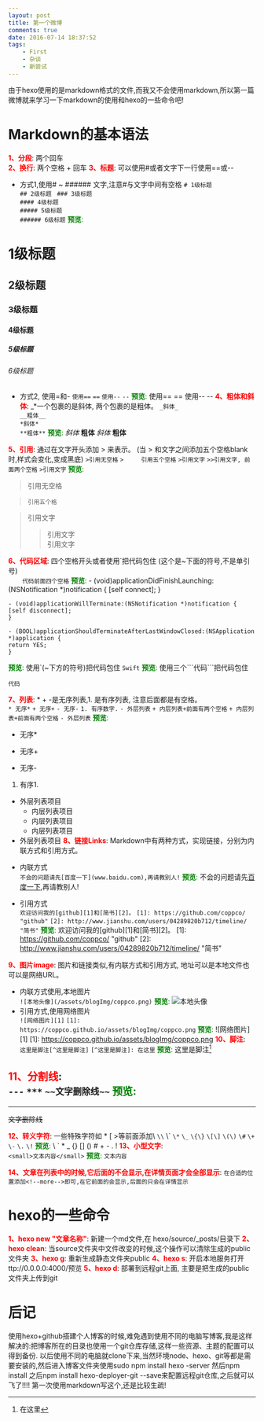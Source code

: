 ```yaml
---
layout: post
title: 第一个微博
comments: true
date: 2016-07-14 18:37:52
tags:
    - First
    - 杂谈
    - 新尝试
---
```


由于hexo使用的是markdown格式的文件,而我又不会使用markdown,所以第一篇微博就来学习一下markdown的使用和hexo的一些命令吧!
<!--more-->
# Markdown的基本语法
<font color=red>____1、分段____</font>:    两个回车  
<font color=red>____2、换行____</font>:    两个空格 + 回车
<font color=red>____3、标题____</font>:    可以使用#或者文字下一行使用==或--
* 方式1,使用# ~ ###### 文字,注意\#与文字中间有空格
`# 1级标题`  
`## 2级标题 ` 
`### 3级标题`  
`#### 4级标题`  
`##### 5级标题`  
`###### 6级标题`
<font color=green>__预览__:</font>
# 1级标题
## 2级标题
### 3级标题
#### 4级标题
##### 5级标题
###### 6级标题
* 方式2, 使用=和-
`使用==`
`==`
`使用--`
`--`
<font color=green>__预览__:</font>
使用==
==
使用--
--
<font color=red>____4、粗体和斜体____</font>:    \_\*一个包裹的是斜体, 两个包裹的是粗体。 
`_斜体_`  
`__粗体__`  
`*斜体*`  
`**粗体**`
<font color=green>__预览__:</font>
_斜体_  __粗体__  *斜体*  **粗体**  

<font color=red>____5、引用____</font>:    通过在文字开头添加 > 来表示。  (当 > 和文字之间添加五个空格blank时,样式会变化,变成黑底)
`>引用无空格`
`>     引用五个空格`
`>引用文字`
`>>引用文字, 前面两个空格`
`>引用文字`
<font color=green>__预览__:</font>
>引用无空格  

>     引用五个格  

>引用文字
  >>引用文字  
>引用文字

<font color=red>____6、代码区域____</font>:    四个空格开头或者使用\`把代码包住    (这个是~下面的符号,不是单引号)  
`    代码前面四个空格`
<font color=green>__预览__:</font>
    - (void)applicationDidFinishLaunching:(NSNotification *)notification {
    [self connect];
    }

    - (void)applicationWillTerminate:(NSNotification *)notification {
    [self disconnect];
    }

    - (BOOL)applicationShouldTerminateAfterLastWindowClosed:(NSApplication *)application {
    return YES;
    }

<font color=green>__预览__:</font>
    使用\`(~下方的符号)把代码包住
`Swift`
<font color=green>__预览__:</font>
使用三个\`\`\`代码\`\`\`把代码包住
```
代码
```

<font color=red>____7、列表____</font>:    \*   \+   \-是无序列表,1. 是有序列表, 注意后面都是有空格。   
`* 无序*`
`+ 无序+`
`- 无序-`
`1. 有序数字.`
`- 外层列表`
  `+ 内层列表+前面有两个空格`
  `+ 内层列表+前面有两个空格`
`- 外层列表`
<font color=green>__预览__:</font>
* 无序*
+ 无序+
- 无序-
1. 有序1.  
- 外层列表项目
  + 内层列表项目
  + 内层列表项目
  + 内层列表项目
- 外层列表项目
<font color=red>____8、链接Links____</font>:    Markdown中有两种方式，实现链接，分别为内联方式和引用方式。
*  内联方式   
`不会的问题请先[百度一下](www.baidu.com),再请教别人!`
<font color=green>__预览__:</font>
不会的问题请先[百度一下](www.baidu.com),再请教别人!

*  引用方式   
`欢迎访问我的[github][1]和[简书][2]。`
`[1]: https://github.com/coppco/        "github"`
`[2]: http://www.jianshu.com/users/04289820b712/timeline/   "简书"`
<font color=green>__预览__:</font>
欢迎访问我的[github][1]和[简书][2]。
[1]: https://github.com/coppco/        "github"
[2]: http://www.jianshu.com/users/04289820b712/timeline/   "简书"

<font color=red>____9、图片image____</font>:    图片和链接类似,有内联方式和引用方式, 地址可以是本地文件也可以是网络URL。
*  内联方式使用,本地图片   
`![本地头像](/assets/blogImg/coppco.png)`
<font color=green>__预览__:</font>
![本地头像](/assets/blogImg/coppco.png)
*  引用方式,使用网络图片   
`![网络图片][1]`
`[1]: https://coppco.github.io/assets/blogImg/coppco.png`
<font color=green>__预览__:</font>
![网络图片][1]
[1]: https://coppco.github.io/assets/blogImg/coppco.png
<font color=red>____10、脚注____</font>:    
`这里是脚注[^这里是脚注]`
`[^这里是脚注]: 在这里`
<font color=green>__预览__:</font>
这里是脚注[^这里是脚注]


<font color=red>____11、分割线____</font>:    
`---`
`***`
`~~文字删除线~~`
<font color=green>__预览__:</font>
---
***
~~文字删除线~~


<font color=red>____12、转义字符____</font>:   一些特殊字符如 \*  \[ \>等前面添加\\
`\\`
    \\\`
`\*`
`\_`
`\{\}`
`\[\]`
`\(\)`
`\#`
`\+`
`\-`
`\.`
`\!`
<font color=green>__预览__:</font>
\\
\`
\*
\_
\{\}
\[\]
\(\)
\#
\+
\-
\.
\!
<font color=red>____13、小型文字____</font>:   
`<small>文本内容</small>`
<font color=green>__预览__:</font>
<small>文本内容</small>

<font color=red>____14、文章在列表中的时候,它后面的不会显示,在详情页面才会全部显示____</font>:
`在合适的位置添加<!--more-->即可,在它前面的会显示,后面的只会在详情显示`


# hexo的一些命令
<font color=red>____1、hexo new "文章名称"____</font>:    新建一个md文件,在 hexo/source/_posts/目录下
<font color=red>____2、hexo clean____</font>:    当source文件夹中文件改变的时候,这个操作可以清除生成的public文件夹
<font color=red>____3、hexo g____</font>:    重新生成静态文件夹public
<font color=red>____4、hexo s____</font>:    开启本地服务打开ttp://0.0.0.0:4000/预览
<font color=red>____5、hexo d____</font>:    部署到远程git上面, 主要是把生成的public文件夹上传到git

# 后记
使用hexo+github搭建个人博客的时候,难免遇到使用不同的电脑写博客,我是这样解决的:把博客所在的目录也使用一个git仓库存储,这样一些资源、主题的配置可以得到备份. 以后使用不同的电脑就clone下来,当然环境node、hexo、git等都是需要安装的,然后进入博客文件夹使用sudo npm install hexo -server 然后npm install  之后npm install hexo-deployer-git --save来配置远程git仓库,之后就可以飞了!!!!
第一次使用markdown写这个,还是比较生疏!
[^这里是脚注]: 在这里